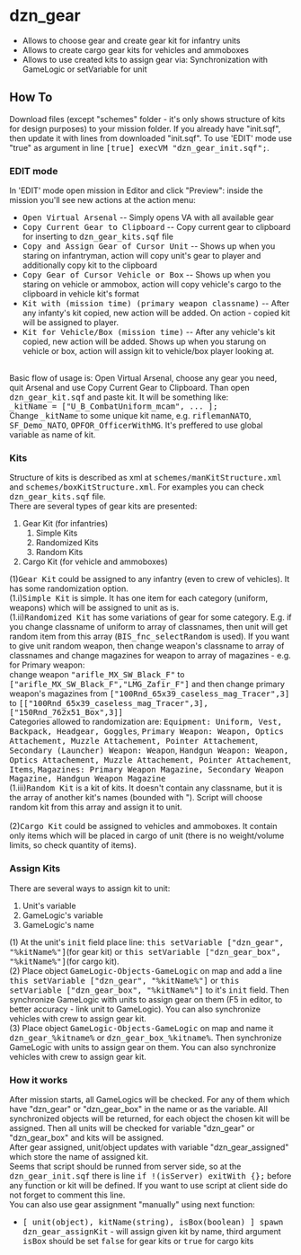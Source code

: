 # dzn_gear

- Allows to choose gear and create gear kit for infantry units
- Allows to create cargo gear kits for vehicles and ammoboxes
- Allows to use created kits to assign gear via: Synchronization with GameLogic or setVariable for unit

<h2>How To</h2>
Download files (except "schemes" folder - it's only shows structure of kits for design purposes) to your mission folder. If you already have "init.sqf", then update it with lines from downloaded "init.sqf". To use 'EDIT' mode use "true" as argument in line <tt>[true] execVM "dzn_gear_init.sqf";</tt>.

<h3>EDIT mode</h3>
In 'EDIT' mode open mission in Editor and click "Preview": inside the mission you'll see new actions at the action menu:
 <ul>
  <li><tt>Open Virtual Arsenal</tt> -- Simply opens VA with all available gear</li>
  <li><tt>Copy Current Gear to Clipboard</tt> -- Copy current gear to clipboard for inserting to <tt>dzn_gear_kits.sqf</tt> file</li>
  <li><tt>Copy and Assign Gear of Cursor Unit</tt> -- Shows up when you staring on infantryman, action will copy unit's gear to player and additionally copy kit to the clipboard</li>
  <li><tt>Copy Gear of Cursor Vehicle or Box</tt> -- Shows up when you staring on vehicle or ammobox, action will copy vehicle's cargo to the clipboard in vehicle kit's format</li>
  <li><tt>Kit with (mission time) (primary weapon classname)</tt> -- After any infanty's kit copied, new action will be added. On action - copied kit will be assigned to player.</li>
  <li><tt>Kit for Vehicle/Box (mission time)</tt> -- After any vehicle's kit copied, new action will be added. Shows up when you starung on vehicle or box, action will assign kit to vehicle/box player looking at.</li>
</ul> 
<br>Basic flow of usage is: Open Virtual Arsenal, choose any gear you need, quit Arsenal and use Copy Current Gear to Clipboard. Than open <tt>dzn_gear_kit.sqf</tt> and paste kit. It will be something like:
<br><tt>_kitName = ["U_B_CombatUniform_mcam", ... ];</tt>
<br>Change <tt>_kitName</tt> to some unique kit name, e.g. <tt>riflemanNATO</tt>, <tt>SF_Demo_NATO</tt>, <tt>OPFOR_OfficerWithMG</tt>. It's preffered to use global variable as name of kit.

<h3>Kits</h3>
Structure of kits is described as xml at <tt>schemes/manKitStructure.xml</tt> and <tt>schemes/boxKitStructure.xml</tt>. For examples you can check <tt>dzn_gear_kits.sqf</tt> file.
<br>There are several types of gear kits are presented:
<ol>
 <li>Gear Kit (for infantries)<ol>
  <li>Simple Kits</li>
  <li>Randomized Kits</li>
  <li>Random Kits</li>
 </ol></li>
 <li>Cargo Kit (for vehicle and ammoboxes)</li>
</ol>

(1)<tt>Gear Kit</tt> could be assigned to any infantry (even to crew of vehicles). It has some randomization option.
<br>(1.i)<tt>Simple Kit</tt> is simple. It has one item for each category (uniform, weapons) which will be assigned to unit as is.
<br>(1.ii)<tt>Randomized Kit</tt> has some variations of gear for some category. E.g. if you change classname of uniform to array of classnames, then unit will get random item from this array (<tt>BIS_fnc_selectRandom</tt> is used). If you want to give unit random weapon, then change weapon's classname to array of classnames and change magazines for weapon to array of magazines - e.g. for Primary weapon:
<br>    change weapon <tt>"arifle_MX_SW_Black_F"</tt> to <tt>["arifle_MX_SW_Black_F","LMG_Zafir_F"]</tt> and then change primary weapon's magazines from <tt>["100Rnd_65x39_caseless_mag_Tracer",3]</tt> to <tt>[["100Rnd_65x39_caseless_mag_Tracer",3],["150Rnd_762x51_Box",3]]</tt>
<br>Categories allowed to randomization are: <tt>Equipment: Uniform, Vest, Backpack, Headgear, Goggles</tt>,  <tt>Primary Weapon: Weapon, Optics Attachement, Muzzle Attachement, Pointer Attachement</tt>, <tt>Secondary (Launcher) Weapon: Weapon</tt>, <tt>Handgun Weapon: Weapon, Optics Attachement, Muzzle Attachement, Pointer Attachement</tt>, <tt>Items</tt>, <tt>Magazines: Primary Weapon Magazine, Secondary Weapon Magazine, Handgun Weapon Magazine</tt>
<br>(1.iii)<tt>Random Kit</tt> is a kit of kits. It doesn't contain any classname, but it is the array of another kit's names (bounded with "). Script will choose random kit from this array and assign it to unit.
<br><br>(2)<tt>Cargo Kit</tt> could be assigned to vehicles and ammoboxes. It contain only items which will be placed in cargo of unit (there is no weight/volume limits, so check quantity of items).

<h3>Assign Kits</h3>
There are several ways to assign kit to unit:
<ol>
 <li>Unit's variable</li>
 <li>GameLogic's variable</li>
 <li>GameLogic's name</li>
</ol>
(1) At the unit's <tt>init</tt> field place line: <tt>this setVariable ["dzn_gear", "%kitName%"]</tt>(for gear kit) or <tt>this setVariable ["dzn_gear_box", "%kitName%"]</tt>(for cargo kit).
<br>(2) Place object <tt>GameLogic-Objects-GameLogic</tt> on map and add a line <tt>this setVariable ["dzn_gear", "%kitName%"]</tt> or <tt>this setVariable ["dzn_gear_box", "%kitName%"]</tt> to it's <tt>init</tt> field. Then synchronize GameLogic with units to assign gear on them (F5 in editor, to better accuracy - link unit to GameLogic). You can also synchronize vehicles with crew to assign gear kit.
<br>(3) Place object <tt>GameLogic-Objects-GameLogic</tt> on map and name it <tt>dzn_gear_%kitname%</tt> or <tt>dzn_gear_box_%kitname%</tt>. Then synchronize GameLogic with units to assign gear on them. You can also synchronize vehicles with crew to assign gear kit.

<h3>How it works</h3> 
After mission starts, all GameLogics will be checked. For any of them which have "dzn_gear" or "dzn_gear_box" in the name or as the variable. All synchronized objects will be returned, for each object the chosen kit will be assigned.
Then all units will be checked for variable "dzn_gear" or "dzn_gear_box" and kits will be assigned.
<br>After gear assigned, unit/object updates with variable "dzn_gear_assigned" which store the name of assigned kit.
<br>Seems that script should be runned from server side, so at the <tt>dzn_gear_init.sqf</tt> there is line <tt>if !(isServer) exitWith {};</tt> before any function or kit will be defined. If you want to use script at client side do not forget to comment this line.
<br>You can also use gear assignment "manually" using next function:
<ul>
 <li><tt>[ unit(object), kitName(string), isBox(boolean) ] spawn dzn_gear_assignKit</tt> - will assign given kit by name, third argument <tt>isBox</tt> should be set <tt>false</tt> for gear kits or <tt>true</tt> for cargo kits</li>
</ul>
